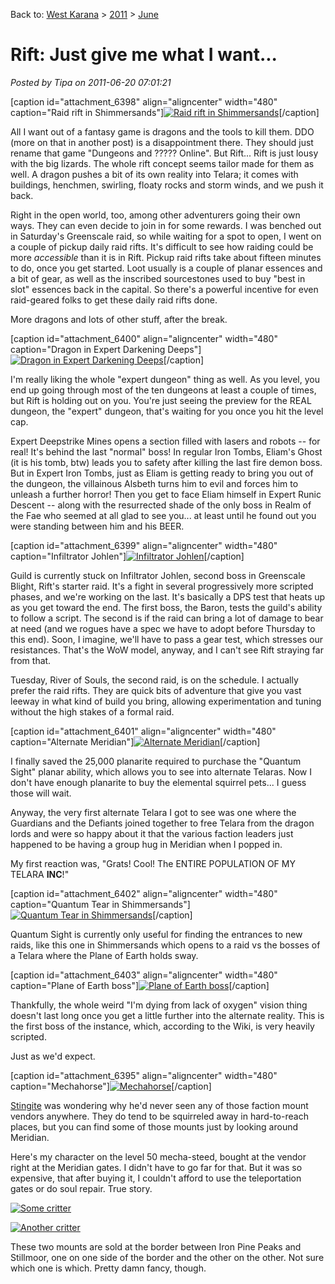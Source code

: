 Back to: [West Karana](/posts/westkarana.md) > [2011](/posts/2011/westkarana.md) > [June](./westkarana.md)
# Rift: Just give me what I want...

*Posted by Tipa on 2011-06-20 07:01:21*

[caption id="attachment\_6398" align="aligncenter" width="480" caption="Raid rift in Shimmersands"][![](../../../uploads/2011/06/rift-2011-06-17-21-26-16-90-480x480.jpg "Raid rift in Shimmersands")](../../../uploads/2011/06/rift-2011-06-17-21-26-16-90.jpg)[/caption]

All I want out of a fantasy game is dragons and the tools to kill them. DDO (more on that in another post) is a disappointment there. They should just rename that game "Dungeons and ????? Online". But Rift... Rift is just lousy with the big lizards. The whole rift concept seems tailor made for them as well. A dragon pushes a bit of its own reality into Telara; it comes with buildings, henchmen, swirling, floaty rocks and storm winds, and we push it back.

Right in the open world, too, among other adventurers going their own ways. They can even decide to join in for some rewards. I was benched out in Saturday's Greenscale raid, so while waiting for a spot to open, I went on a couple of pickup daily raid rifts. It's difficult to see how raiding could be more *accessible* than it is in Rift. Pickup raid rifts take about fifteen minutes to do, once you get started. Loot usually is a couple of planar essences and a bit of gear, as well as the inscribed sourcestones used to buy "best in slot" essences back in the capital. So there's a powerful incentive for even raid-geared folks to get these daily raid rifts done.

More dragons and lots of other stuff, after the break.


[caption id="attachment\_6400" align="aligncenter" width="480" caption="Dragon in Expert Darkening Deeps"][![](../../../uploads/2011/06/rift-2011-06-19-02-42-43-79-480x480.jpg "Dragon in Expert Darkening Deeps")](../../../uploads/2011/06/rift-2011-06-19-02-42-43-79.jpg)[/caption]

I'm really liking the whole "expert dungeon" thing as well. As you level, you end up going through most of the ten dungeons at least a couple of times, but Rift is holding out on you. You're just seeing the preview for the REAL dungeon, the "expert" dungeon, that's waiting for you once you hit the level cap.

Expert Deepstrike Mines opens a section filled with lasers and robots -- for real! It's behind the last "normal" boss! In regular Iron Tombs, Eliam's Ghost (it is his tomb, btw) leads you to safety after killing the last fire demon boss. But in Expert Iron Tombs, just as Eliam is getting ready to bring you out of the dungeon, the villainous Alsbeth turns him to evil and forces him to unleash a further horror! Then you get to face Eliam himself in Expert Runic Descent -- along with the resurrected shade of the only boss in Realm of the Fae who seemed at all glad to see you... at least until he found out you were standing between him and his BEER.

[caption id="attachment\_6399" align="aligncenter" width="480" caption="Infiltrator Johlen"][![](../../../uploads/2011/06/rift-2011-06-18-23-48-26-40-480x480.jpg "Infiltrator Johlen")](../../../uploads/2011/06/rift-2011-06-18-23-48-26-40.jpg)[/caption]

Guild is currently stuck on Infiltrator Johlen, second boss in Greenscale Blight, Rift's starter raid. It's a fight in several progressively more scripted phases, and we're working on the last. It's basically a DPS test that heats up as you get toward the end. The first boss, the Baron, tests the guild's ability to follow a script. The second is if the raid can bring a lot of damage to bear at need (and we rogues have a spec we have to adopt before Thursday to this end). Soon, I imagine, we'll have to pass a gear test, which stresses our resistances. That's the WoW model, anyway, and I can't see Rift straying far from that.

Tuesday, River of Souls, the second raid, is on the schedule. I actually prefer the raid rifts. They are quick bits of adventure that give you vast leeway in what kind of build you bring, allowing experimentation and tuning without the high stakes of a formal raid.

[caption id="attachment\_6401" align="aligncenter" width="480" caption="Alternate Meridian"][![](../../../uploads/2011/06/rift-2011-06-19-08-44-37-11-480x480.jpg "Alternate Meridian")](../../../uploads/2011/06/rift-2011-06-19-08-44-37-11.jpg)[/caption]

I finally saved the 25,000 planarite required to purchase the "Quantum Sight" planar ability, which allows you to see into alternate Telaras. Now I don't have enough planarite to buy the elemental squirrel pets... I guess those will wait.

Anyway, the very first alternate Telara I got to see was one where the Guardians and the Defiants joined together to free Telara from the dragon lords and were so happy about it that the various faction leaders just happened to be having a group hug in Meridian when I popped in.

My first reaction was, "Grats! Cool! The ENTIRE POPULATION OF MY TELARA **INC**!"

[caption id="attachment\_6402" align="aligncenter" width="480" caption="Quantum Tear in Shimmersands"][![](../../../uploads/2011/06/rift-2011-06-19-08-50-19-09-480x480.jpg "Quantum Tear in Shimmersands")](../../../uploads/2011/06/rift-2011-06-19-08-50-19-09.jpg)[/caption]

Quantum Sight is currently only useful for finding the entrances to new raids, like this one in Shimmersands which opens to a raid vs the bosses of a Telara where the Plane of Earth holds sway.

[caption id="attachment\_6403" align="aligncenter" width="480" caption="Plane of Earth boss"][![](../../../uploads/2011/06/rift-2011-06-19-08-55-48-31-480x480.jpg "Plane of Earth boss")](../../../uploads/2011/06/rift-2011-06-19-08-55-48-31.jpg)[/caption]

Thankfully, the whole weird "I'm dying from lack of oxygen" vision thing doesn't last long once you get a little further into the alternate reality. This is the first boss of the instance, which, according to the Wiki, is very heavily scripted.

Just as we'd expect.

[caption id="attachment\_6395" align="aligncenter" width="480" caption="Mechahorse"][![](../../../uploads/2011/06/rift-2011-06-11-20-44-13-88-480x384.jpg "Mechahorse")](../../../uploads/2011/06/rift-2011-06-11-20-44-13-88.jpg)[/caption]

[Stingite](http://rift.happydueling.com/) was wondering why he'd never seen any of those faction mount vendors anywhere. They do tend to be squirreled away in hard-to-reach places, but you can find some of those mounts just by looking around Meridian.

Here's my character on the level 50 mecha-steed, bought at the vendor right at the Meridian gates. I didn't have to go far for that. But it was so expensive, that after buying it, I couldn't afford to use the teleportation gates or do soul repair. True story.

[![](../../../uploads/2011/06/rift-2011-06-11-20-52-29-48-480x384.jpg "Some critter")](../../../uploads/2011/06/rift-2011-06-11-20-52-29-48.jpg)

[![](../../../uploads/2011/06/rift-2011-06-11-20-52-10-81-480x383.jpg "Another critter")](../../../uploads/2011/06/rift-2011-06-11-20-52-10-81.jpg)

These two mounts are sold at the border between Iron Pine Peaks and Stillmoor, one on one side of the border and the other on the other. Not sure which one is which. Pretty damn fancy, though.

